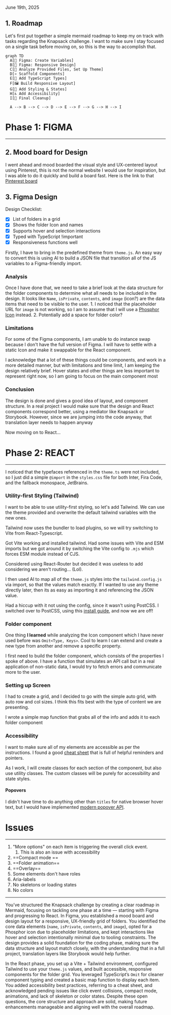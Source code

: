 June 19th, 2025

## 1. Roadmap
Let's first put together a simple mermaid roadmap to keep my on track with tasks regarding the Knapsack challenge. I want to make sure I stay focused on a single task before moving on, so this is the way to accomplish that.

```mermaid
graph TD
  A[🔧 Figma: Create Variables]
  B[🎨 Figma: Responsive Design]
  C[🧠 Analyze Provided Files, Set Up Theme]
  D[⚛️ Scaffold Components]
  E[🧩 Add TypeScript Types]
  F[🖼️ Build Responsive Layout]
  G[🧵 Add Styling & States]
  H[♿ Add Accessibility]
  I[🧼 Final Cleanup]

  A --> B --> C --> D --> E --> F --> G --> H --> I
```
# Phase 1: FIGMA
---
## 2. Mood board for Design
I went ahead and mood boarded the visual style and UX-centered layout using Pinterest, this is not the normal website I would use for inspiration, but I was able to do it quickly and build a board fast.
Here is the link to that [Pinterest board](https://www.pinterest.com/lair2691/knapsack-code-challenge/)
## 3. Figma Design
Design Checklist:
- [x] List of folders in a grid
- [x] Shows the folder Icon and names
- [x] Supports hover and selection interactions
- [x] Typed with TypeScript !important
- [x] Responsiveness functions well
  
Firstly, I have to bring in the predefined theme from `theme.js`. An easy way to convert this is using AI to build a JSON file that transition all of the JS variables to a Figma-friendly import.
### Analysis
Once I have done that, we need to take a brief look at the data structure for the folder components to determine what all needs to be included in the design. It looks like `Name`, `isPrivate`, `contents`, and `image` (icon?) are the data items that need to be visible to the user.
	1. I noticed that the placeholder URL for `image` is not working, so I am to assume that I will use a [Phosphor Icon](https://phosphoricons.com/) instead.
	2. Potentially add a space for folder color? 

### Limitations
For some of the Figma components, I am unable to do instance swap because I don't have the full version of Figma. I will have to settle with a static Icon and make it swappable for the React component.

I acknowledge that a lot of these things could be components, and work in a more detailed manner, but with limitations and time limit, I am keeping the design relatively brief. Hover states and other things are less important to represent right now, so I am going to focus on the main component most

### Conclusion
The design is done and gives a good idea of layout, and component structure. In a real project I would make sure that the design and React components correspond better, using a mediator like Knapsack or Storybook. However,  since we are jumping into the code anyway, that translation layer needs to happen anyway

Now moving on to React...
   
# Phase 2: REACT
---
I noticed that the typefaces referenced in the `theme.ts` were not included, so I just did a simple `@import` in the `styles.css` file for both Inter, Fira Code, and the fallback monospace, JetBrains.

### Utility-first Styling (Tailwind)
I want to be able to use utility-first styling, so let's add Tailwind. We can use the theme provided and overwrite the default tailwind variables with the new ones.

Tailwind now uses the bundler to load plugins, so we will try switching to Vite from React-Typescript.

Got Vite working and installed tailwind. Had some issues with Vite and ESM imports but we got around it by switching the Vite config to `.mjs` which forces ESM module instead of CJS.

Considered using React-Router but decided it was useless to add considering we aren't routing... (Lol).

I then used AI to map all of the `theme.js` styles into the `tailwind.config.js` via import, so that the values match exactly. If I wanted to use any theme directly later, then its as easy as importing it and referencing the JSON value.

Had a hiccup with it not using the config, since it wasn't using PostCSS. I switched over to PostCSS, using this [install guide](https://v3.tailwindcss.com/docs/installation/using-postcss), and now we are off!

### Folder component
One thing **I learned** while analyzing the Icon component which I have never used before was `Omit<Type, Keys>`. Cool to learn I can extend and create a new type from another and remove a specific property.

I first need to build the folder component, which consists of the properties I spoke of  above. I have a function that simulates an API call but in a real application of non-static data, I would try to fetch errors and communicate more to the user.
### Setting up Screen
I had to create a grid, and I decided to go with the simple auto grid, with auto row and col sizes. I think this fits best with the type of content we are presenting.

I wrote a simple map function that grabs all of the info and adds it to each folder component 

### Accessibility
I want to make sure all of my elements are accessible as per the instructions. I found a good [cheat sheet](https://learntheweb.courses/topics/accessibility-cheat-sheet/) that is full of helpful reminders and pointers.

As I work, I will create classes for each section of the component, but also use utility classes. The custom classes will be purely for accessibility and state styles.
#### Popovers
I didn't have time to do anything other than `titles` for native browser hover text, but I would have implemented [modern popover API](https://developer.mozilla.org/en-US/docs/Web/API/Popover_API).

# Issues
---
1. "More options" on each item is triggering the overall click event.
	1. This is also an issue with accessibility
2. ==Compact mode ==
3. ==Folder animation==
4. ==Overlay==
5. Some elements don't have roles
6. Aria-labels
7. No skeletons or loading states
8. No colors


---

You’ve structured the Knapsack challenge by creating a clear roadmap in Mermaid, focusing on tackling one phase at a time — starting with Figma and progressing to React. In Figma, you established a mood board and design layout for a responsive, UX-friendly grid of folders. You identified the core data elements (`name`, `isPrivate`, `contents`, and `image`), opted for a Phosphor icon due to placeholder limitations, and kept interactions like hover and selection intentionally minimal due to tooling constraints. The design provides a solid foundation for the coding phase, making sure the data structure and layout match closely, with the understanding that in a full project, translation layers like Storybook would help further.

In the React phase, you set up a Vite + Tailwind environment, configured Tailwind to use your `theme.js` values, and built accessible, responsive components for the folder grid. You leveraged TypeScript’s `Omit` for cleaner component typing and created a basic map function to display each item. You added accessibility best practices, referring to a cheat sheet, and acknowledged pending issues like click event collisions, compact mode, animations, and lack of skeleton or color states. Despite these open questions, the core structure and approach are solid, making future enhancements manageable and aligning well with the overall roadmap.